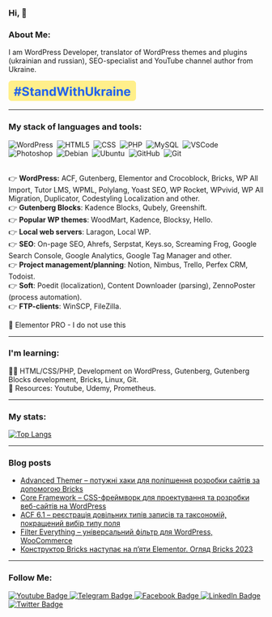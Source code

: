 ### Hi, 👋

### About Me:

I am WordPress Developer, translator of WordPress themes and plugins (ukrainian and russian), SEO-specialist and YouTube channel author from Ukraine.

[![Stand With Ukraine](https://raw.githubusercontent.com/vshymanskyy/StandWithUkraine/main/badges/StandWithUkraine.svg)](https://sitex.me/standwithukraine)

---

### My stack of languages and tools:

<div>
  <img src="https://img.shields.io/badge/Wordpress-21759B?style=for-the-badge&logo=wordpress&logoColor=white" title="WordPress" alt="WordPress"/>&nbsp;
  <img src="https://img.shields.io/badge/HTML5-E34F26?style=for-the-badge&logo=html5&logoColor=white" title="HTML5" alt="HTML5"/>&nbsp;
  <img src="https://img.shields.io/badge/CSS3-1572B6?style=for-the-badge&logo=css3&logoColor=white" title="CSS"  alt="CSS"/>&nbsp;
   <img src="https://img.shields.io/badge/PHP-777BB4?style=for-the-badge&logo=php&logoColor=white
" title="PHP" alt="PHP"/>&nbsp;
  <img src="https://img.shields.io/badge/MySQL-005C84?style=for-the-badge&logo=mysql&logoColor=white"  title="MySQL" alt="MySQL"/>&nbsp;
  <img src="https://img.shields.io/badge/VSCode-0078D4?style=for-the-badge&logo=visual%20studio%20code&logoColor=white" title="VSCode" alt="VSCode"/>&nbsp;
  <img src="https://img.shields.io/badge/Adobe%20Photoshop-31A8FF?style=for-the-badge&logo=Adobe%20Photoshop&logoColor=black" title="Photoshop"  alt="Photoshop"/>&nbsp; 
  <img src="https://img.shields.io/badge/Debian-A81D33?style=for-the-badge&logo=debian&logoColor=white" title="Debian"  alt="Debian"/>&nbsp;  
 <img src="https://img.shields.io/badge/Ubuntu-E95420?style=for-the-badge&logo=ubuntu&logoColor=white" title="Ubuntu"  alt="Ubuntu"/>&nbsp;
 <img src="https://img.shields.io/badge/GitHub-100000?style=for-the-badge&logo=github&logoColor=white" title="GitHub"  alt="GitHub"/>&nbsp;
  <img src="https://img.shields.io/badge/GIT-E44C30?style=for-the-badge&logo=git&logoColor=white" title="Git" alt="Git" />
</div>

<br>

:point_right: **WordPress:** ACF, Gutenberg, Elementor and Crocoblock, Bricks, WP All Import, Tutor LMS, WPML, Polylang, Yoast SEO, WP Rocket, WPvivid, WP All Migration, Duplicator, Codestyling Localization and other.<br>
:point_right: **Gutenberg Blocks**: Kadence Blocks, Qubely, Greenshift.<br>
:point_right: **Popular WP themes**: WoodMart, Kadence, Blocksy, Hello.<br>
:point_right: **Local web servers**: Laragon, Local WP.<br>
:point_right: **SEO**: On-page SEO, Ahrefs, Serpstat, Keys.so, Screaming Frog, Google Search Console, Google Analytics, Google Tag Manager and other.<br>
:point_right: **Project management/planning**: Notion, Nimbus, Trello, Perfex CRM, Todoist.<br>
:point_right: **Soft**: Poedit (localization), Content Downloader (parsing), ZennoPoster (process automation).<br>
:point_right: **FTP-clients**: WinSCP, FileZilla.<br>

:hankey: Elementor PRO - I do not use this

---

### I'm learning:

:man_student: HTML/CSS/PHP, Development on WordPress, Gutenberg, Gutenberg Blocks development, Bricks, Linux, Git.<br>
:eyes: Resources: Youtube, Udemy, Prometheus.

---

### My stats:

[![Top Langs](https://github-readme-stats.vercel.app/api/top-langs/?username=pekarskyi&layout=compact&theme=vision-friendly-dark)](https://github.com/anuraghazra/github-readme-stats)

---

### Blog posts
<!-- BLOG-POST-LIST:START -->
- [Advanced Themer – потужні хаки для поліпшення розробки сайтів за допомогою Bricks](https://inwebpress.com/uk/advanced-themer-bricks-ua/)
- [Core Framework – CSS-фреймворк для проектування та розробки веб-сайтів на WordPress](https://inwebpress.com/uk/core-framework-css-ua/)
- [ACF 6.1 – реєстрація довільних типів записів та таксономій, покращений вибір типу поля](https://inwebpress.com/uk/acf-6-1/)
- [Filter Everything – універсальний фільтр для WordPress, WooCommerce](https://inwebpress.com/uk/filter-everything/)
- [Конструктор Bricks наступає на п’яти Elementor. Огляд Bricks 2023](https://inwebpress.com/uk/bricks-builder-2023/)
<!-- BLOG-POST-LIST:END -->

---

### Follow Me:

<div id="badges">
  
   <a href="https://www.youtube.com/@inwebpress/videos" target="_blank">
    <img src="https://img.shields.io/badge/YouTube-red?style=for-the-badge&logo=youtube&logoColor=white" alt="Youtube Badge"/>
  </a>
  
   <a href="https://t.me/inwebpress" target="_blank">
    <img src="https://img.shields.io/badge/Telegram-blue?style=for-the-badge&logo=telegram&logoColor=white" alt="Telegram Badge"/>
  </a>
  
  <a href="https://www.facebook.com/inwebpress" target="_blank">
    <img src="https://img.shields.io/badge/Facebook-blue?style=for-the-badge&logo=facebook&logoColor=white" alt="Facebook Badge"/>
  </a>
  
  <a href="https://www.linkedin.com/in/mykola-pekarskyi/" target="_blank">
    <img src="https://img.shields.io/badge/LinkedIn-blue?style=for-the-badge&logo=linkedin&logoColor=white" alt="LinkedIn Badge"/>
  </a>
 
  <a href="https://twitter.com/MykolaPekarskyi" target="_blank">
    <img src="https://img.shields.io/badge/Twitter-blue?style=for-the-badge&logo=twitter&logoColor=white" alt="Twitter Badge"/>
  </a>
 
</div>
